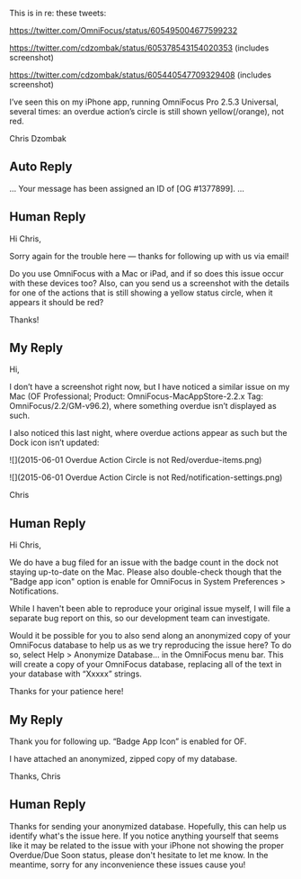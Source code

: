 This is in re: these tweets:

https://twitter.com/OmniFocus/status/605495004677599232

https://twitter.com/cdzombak/status/605378543154020353 (includes screenshot)

https://twitter.com/cdzombak/status/605440547709329408 (includes screenshot)

I’ve seen this on my iPhone app, running OmniFocus Pro 2.5.3 Universal, several times: an overdue action’s circle is still shown yellow(/orange), not red.

Chris Dzombak

## Auto Reply

…
Your message has been assigned an ID of [OG #1377899].
…

## Human Reply

Hi Chris,

Sorry again for the trouble here — thanks for following up with us via email!

Do you use OmniFocus with a Mac or iPad, and if so does this issue occur with these devices too? Also, can you send us a screenshot with the details for one of the actions that is still showing a yellow status circle, when it appears it should be red?

Thanks!

## My Reply

Hi,

I don’t have a screenshot right now, but I have noticed a similar issue on my Mac (OF Professional; Product: OmniFocus-MacAppStore-2.2.x Tag: OmniFocus/2.2/GM-v96.2), where something overdue isn’t displayed as such.

I also noticed this last night, where overdue actions appear as such but the Dock icon isn’t updated:

![](2015-06-01 Overdue Action Circle is not Red/overdue-items.png)

![](2015-06-01 Overdue Action Circle is not Red/notification-settings.png)

Chris

## Human Reply

Hi Chris,

We do have a bug filed for an issue with the badge count in the dock not staying up-to-date on the Mac. Please also double-check though that the "Badge app icon" option is enable for OmniFocus in System Preferences > Notifications.

While I haven't been able to reproduce your original issue myself, I will file a separate bug report on this, so our development team can investigate. 

Would it be possible for you to also send along an anonymized copy of your OmniFocus database to help us as we try reproducing the issue here?  To do so, select Help > Anonymize Database… in the OmniFocus menu bar. This will create a copy of your OmniFocus database, replacing all of the text in your database with “Xxxxx” strings. 

Thanks for your patience here!

## My Reply

Thank you for following up. “Badge App Icon” is enabled for OF.

I have attached an anonymized, zipped copy of my database.

Thanks,
Chris

## Human Reply

Thanks for sending your anonymized database. Hopefully, this can help us identify what's the issue here. If you notice anything yourself that seems like it may be related to the issue with your iPhone not showing the proper Overdue/Due Soon status, please don't hesitate to let me know. In the meantime, sorry for any inconvenience these issues cause you!
